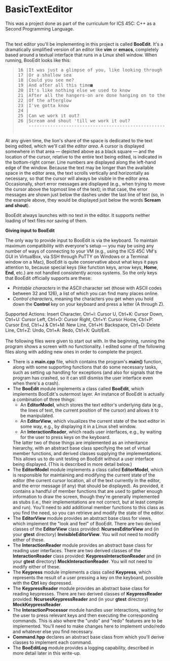 # BasicTextEditor
This was a project done as part of the curriculum for ICS 45C: C++ as a Second Programming Language. 
</br></br>
<p>The text editor you'll be implementing in this project is called <b>BooEdit</b>.  It's a dramatically simplified version of an editor like <b>vim</b> or <b>emacs</b>, completely based around a textual interface that runs in a Linux shell window.  When running, BooEdit looks like this:</p>

<blockquote><pre>
16 |It was just a glimpse of you, like looking through a window
17 |Or a shallow sea
18 |Could you see me?
19 |And after all this time&#x25a0;
20 |It's like nothing else we used to know
21 |After all the hangers-on are done hanging on to the dead lights
22 |Of the afterglow
23 |I've gotta know
24 |
25 |Can we work it out?
26 |Scream and shout 'till we work it out?
    ----------------------------------------------------------------------
                                                              Ln 19 Col 24
</pre></blockquote>

<p>At any given time, the lion's share of the space is dedicated to the text being edited, which we'll call the <i>editor area</i>.  A cursor is displayed somewhere in that area &mdash; depicted above as a black square &mdash; and the location of the cursor, relative to the entire text being edited, is indicated in the bottom-right corner.  Line numbers are displayed along the left-hand edge of the window.  Because the text may be longer than the available space in the editor area, the text scrolls vertically and horizontally as necessary, so that the cursor will always be visible in the editor area.  Occasionally, short error messages are displayed (e.g., when trying to move the cursor above the topmost line of the text); in that case, the error messages are shown just below the dashes under the last line of text (so, in the example above, they would be displayed just below the words <b>Scream and shout</b>).</p>

<p>BooEdit always launches with no text in the editor.  It supports neither loading of text files nor saving of them.</p>

<b>Giving input to BooEdit</b>

<p>The only way to provide input to BooEdit is via the keyboard.  To maintain maximum compatibility with everyone's setup &mdash; you may be using any number of ways of connecting to your VM (e.g., using the ICS 45C VM's GUI in VirtualBox, via SSH through PuTTY on Windows or a Terminal window on a Mac), BooEdit is quite conservative about what keys it pays attention to, because special keys (like function keys, arrow keys, <b>Home</b>, <b>End</b>, etc.) are not handled consistently across systems.  So the only keys that BooEdit officially supports are these:</p>

<ul>
  <li><i>Printable characters</i> in the ASCII character set (those with ASCII codes between 32 and 126), a list of which you can find many places online.</li>
  <li><i>Control characters</i>, meaning the characters you get when you hold down the <b>Control</b> key on your keyboard and press a letter (A through Z).</li>
</ul>

Supported Actions: Insert Character, Ctrl+I: Cursor U, Ctrl+K: Cursor Down, Ctrl+U: Cursor Left, Ctrl+O: Cursor Right, Ctrl+Y:	Cursor Home, Ctrl+P:	Cursor End, Ctrl+J & Ctrl+M: New Line, Ctrl+H: Backspace, Ctrl+D: Delete Line, Ctrl+Z: Undo, Ctrl+A: Redo, Ctrl+X: Quit/Exit.
</br></br>
The following files were given to start out with. In the beginning, running the program shows a screen with no functionality. I edited some of the following files along with adding new ones in order to complete the project.
</br>

<ul>
  <li>There is a <b>main.cpp</b> file, which contains the program's <b>main()</b> function, along with some supporting functions that do some necessary tasks, such as setting up handling for exceptions (and also for signals that the program has crashed, so it can still dismiss the user interface even when there's a crash).</li>
  <li>The <b>BooEdit</b> module implements a class called <b>BooEdit</b>, which implements BooEdit's outermost layer.  An instance of BooEdit is actually a combination of three things:
    <ul>
      <li>An <b>EditorModel</b>, which stores the text editor's underlying data (e.g., the lines of text, the current position of the cursor) and allows it to be manipulated.</li>
      <li>An <b>EditorView</b>, which visualizes the current state of the text editor in some way, e.g., by displaying it in a Linux shell window.</li>
      <li>An <b>InteractionReader</b>, which reads user interfaces, e.g., by waiting for the user to press keys on the keyboard.
    </ul>
    The latter two of those things are implemented as an inheritance hierarchy, with an abstract base class specifying the set of virtual member functions, and derived classes supplying the implementations.  This allows us to do unit testing on BooEdit without a user interface being displayed.  (This is described in more detail below.)</li>
  <li>The <b>EditorModel</b> module implements a class called <b>EditorModel</b>, which is responsible for maintaining and modifying the current state of the editor (the current cursor location, all of the text currently in the editor, and the error message (if any) that should be displayed).  As provided, it contains a handful of member functions that are used to gather enough information to draw the screen, though they're generally implemented as stubs (i.e., their implementations are not correct, but at least compile and run).  You'll need to add additional member functions to this class as you find the need, so you can retrieve and modify the state of the editor.</li>
  <li>The <b>EditorView</b> module provides an abstract base class for views, which implement the "look and feel" of BooEdit.  There are two derived classes of the <b>EditorView</b> class provided: <b>NcursesEditorView</b> and (in your <b>gtest</b> directory) <b>InvisibleEditorView</b>.  You will not need to modify either of these.</li>
  <li>The <b>InteractionReader</b> module provides an abstract base class for reading user interfaces.  There are two derived classes of the <b>InteractionReader</b> class provided: <b>KeypressInteractionReader</b> and (in your <b>gtest</b> directory) <b>MockInteractionReader</b>.  You will not need to modify either of these.</li>
  <li>The <b>Keypress</b> module implements a class called <b>Keypress</b>, which represents the result of a user pressing a key on the keyboard, possible with the <b>Ctrl</b> key depressed.</li>
  <li>The <b>KeypressReader</b> module provides an abstract base class for reading keypresses.  There are two derived classes of <b>KeypressReader</b> provided: <b>NcursesKeypressReader</b> and (in your <b>gtest</b> directory) <b>MockKeypressReader</b>.</li>
  <li>The <b>InteractionProcessor</b> module handles user interactions, waiting for the user to press relevant keys and then executing the corresponding commands.  This is also where the "undo" and "redo" features are to be implemented.  You'll need to make changes here to implement undo/redo and whatever else you find necessary.</li>
  <li><b>Command.hpp</b> declares an abstract base class from which you'll derive classes to implement each command.</li>
  <li>The <b>BooEditLog</b> module provides a logging capability, described in more detail later in this write-up.</li>
</ul>

